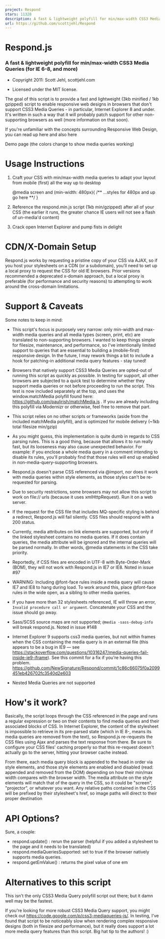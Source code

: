```yaml
---
project: Respond
stars: 11328
description: A fast & lightweight polyfill for min/max-width CSS3 Media Queries (for IE 6-8, and more)
url: https://github.com/scottjehl/Respond
---
```


Respond.js
==========

### A fast & lightweight polyfill for min/max-width CSS3 Media Queries (for IE 6-8, and more)

-   Copyright 2011: Scott Jehl, scottjehl.com
    
-   Licensed under the MIT license.
    

The goal of this script is to provide a fast and lightweight (3kb minified / 1kb gzipped) script to enable responsive web designs in browsers that don't support CSS3 Media Queries - in particular, Internet Explorer 8 and under. It's written in such a way that it will probably patch support for other non-supporting browsers as well (more information on that soon).

If you're unfamiliar with the concepts surrounding Responsive Web Design, you can read up here and also here

Demo page (the colors change to show media queries working)

Usage Instructions
==================

1.  Craft your CSS with min/max-width media queries to adapt your layout from mobile (first) all the way up to desktop

    @media screen and (min-width: 480px){
        /\*\* ...styles for 480px and up go here \*\*/
    }

1.  Reference the respond.min.js script (1kb min/gzipped) after all of your CSS (the earlier it runs, the greater chance IE users will not see a flash of un-media'd content)
    
2.  Crack open Internet Explorer and pump fists in delight
    

CDN/X-Domain Setup
==================

Respond.js works by requesting a pristine copy of your CSS via AJAX, so if you host your stylesheets on a CDN (or a subdomain), you'll need to set up a local proxy to request the CSS for old IE browsers. Prior versions recommended a deprecated x-domain approach, but a local proxy is preferable (for performance and security reasons) to attempting to work around the cross-domain limitations.

Support & Caveats
=================

Some notes to keep in mind:

-   This script's focus is purposely very narrow: only min-width and max-width media queries and all media types (screen, print, etc) are translated to non-supporting browsers. I wanted to keep things simple for filesize, maintenance, and performance, so I've intentionally limited support to queries that are essential to building a (mobile-first) responsive design. In the future, I may rework things a bit to include a hook for patching-in additional media query features - stay tuned!
    
-   Browsers that natively support CSS3 Media Queries are opted-out of running this script as quickly as possible. In testing for support, all other browsers are subjected to a quick test to determine whether they support media queries or not before proceeding to run the script. This test is now included separately at the top, and uses the window.matchMedia polyfill found here: https://github.com/paulirish/matchMedia.js . If you are already including this polyfill via Modernizr or otherwise, feel free to remove that part.
    
-   This script relies on no other scripts or frameworks (aside from the included matchMedia polyfill), and is optimized for mobile delivery (~1kb total filesize min/gzip)
    
-   As you might guess, this implementation is quite dumb in regards to CSS parsing rules. This is a good thing, because that allows it to run really fast, but its looseness may also cause unexpected behavior. For example: if you enclose a whole media query in a comment intending to disable its rules, you'll probably find that those rules will end up enabled in non-media-query-supporting browsers.
    
-   Respond.js doesn't parse CSS referenced via @import, nor does it work with media queries within style elements, as those styles can't be re-requested for parsing.
    
-   Due to security restrictions, some browsers may not allow this script to work on file:// urls (because it uses xmlHttpRequest). Run it on a web server.
    
-   If the request for the CSS file that includes MQ-specific styling is behind a redirect, Respond.js will fail silently. CSS files should respond with a 200 status.
    
-   Currently, media attributes on link elements are supported, but only if the linked stylesheet contains no media queries. If it does contain queries, the media attribute will be ignored and the internal queries will be parsed normally. In other words, @media statements in the CSS take priority.
    
-   Reportedly, if CSS files are encoded in UTF-8 with Byte-Order-Mark (BOM), they will not work with Respond.js in IE7 or IE8. Noted in issue #97
    
-   WARNING: Including @font-face rules inside a media query will cause IE7 and IE8 to hang during load. To work around this, place @font-face rules in the wide open, as a sibling to other media queries.
    
-   If you have more than 32 stylesheets referenced, IE will throw an error, `Invalid procedure call or argument`. Concatenate your CSS and the issue should go away.
    
-   Sass/SCSS source maps are not supported; `@media -sass-debug-info` will break respond.js. Noted in issue #148
    
-   Internet Explorer 9 supports css3 media queries, but not within frames when the CSS containing the media query is in an external file (this appears to be a bug in IE9 — see https://stackoverflow.com/questions/10316247/media-queries-fail-inside-ie9-iframe). See this commit for a fix if you're having this problem. https://github.com/NewSignature/Respond/commit/1c86c66075f0a2099451eb426702fc3540d2e603
    
-   Nested Media Queries are not supported
    

How's it work?
==============

Basically, the script loops through the CSS referenced in the page and runs a regular expression or two on their contents to find media queries and their associated blocks of CSS. In Internet Explorer, the content of the stylesheet is impossible to retrieve in its pre-parsed state (which in IE 8-, means its media queries are removed from the text), so Respond.js re-requests the CSS files using Ajax and parses the text response from there. Be sure to configure your CSS files' caching properly so that this re-request doesn't actually go to the server, hitting your browser cache instead.

From there, each media query block is appended to the head in order via style elements, and those style elements are enabled and disabled (read: appended and removed from the DOM) depending on how their min/max width compares with the browser width. The media attribute on the style elements will match that of the query in the CSS, so it could be "screen", "projector", or whatever you want. Any relative paths contained in the CSS will be prefixed by their stylesheet's href, so image paths will direct to their proper destination

API Options?
============

Sure, a couple:

-   respond.update() : rerun the parser (helpful if you added a stylesheet to the page and it needs to be translated)
-   respond.mediaQueriesSupported: set to true if the browser natively supports media queries.
-   respond.getEmValue() : returns the pixel value of one em

Alternatives to this script
===========================

This isn't the only CSS3 Media Query polyfill script out there; but it damn well may be the fastest.

If you're looking for more robust CSS3 Media Query support, you might check out https://code.google.com/p/css3-mediaqueries-js/. In testing, I've found that script to be noticeably slow when rendering complex responsive designs (both in filesize and performance), but it really does support a lot more media query features than this script. Big hat tip to the authors! :)
